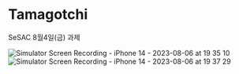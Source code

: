 # Tamagotchi
SeSAC 8월4일(금) 과제

![Simulator Screen Recording - iPhone 14 - 2023-08-06 at 19 35 10](https://github.com/Jimmy-Jung/Tamagotchi/assets/115251866/ea95df0e-2c42-4a6f-8d55-fce8d687211e)
![Simulator Screen Recording - iPhone 14 - 2023-08-06 at 19 37 29](https://github.com/Jimmy-Jung/Tamagotchi/assets/115251866/d3d6a7af-e1c7-4708-8171-259282ef5606)
